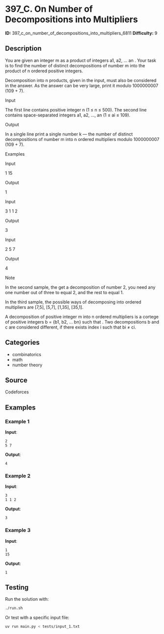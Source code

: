 # 397_C. On Number of Decompositions into Multipliers

**ID:** 397_c_on_number_of_decompositions_into_multipliers_6811
**Difficulty:** 9

## Description

You are given an integer m as a product of integers a1, a2, ... an <image>. Your task is to find the number of distinct decompositions of number m into the product of n ordered positive integers.

Decomposition into n products, given in the input, must also be considered in the answer. As the answer can be very large, print it modulo 1000000007 (109 + 7).

Input

The first line contains positive integer n (1 ≤ n ≤ 500). The second line contains space-separated integers a1, a2, ..., an (1 ≤ ai ≤ 109).

Output

In a single line print a single number k — the number of distinct decompositions of number m into n ordered multipliers modulo 1000000007 (109 + 7).

Examples

Input

1
15


Output

1


Input

3
1 1 2


Output

3


Input

2
5 7


Output

4

Note

In the second sample, the get a decomposition of number 2, you need any one number out of three to equal 2, and the rest to equal 1.

In the third sample, the possible ways of decomposing into ordered multipliers are [7,5], [5,7], [1,35], [35,1].

A decomposition of positive integer m into n ordered multipliers is a cortege of positive integers b = {b1, b2, ... bn} such that <image>. Two decompositions b and c are considered different, if there exists index i such that bi ≠ ci.

## Categories

- combinatorics
- math
- number theory

## Source

Codeforces

## Examples

### Example 1

**Input**:
```
2
5 7
```

**Output**:
```
4
```

### Example 2

**Input**:
```
3
1 1 2
```

**Output**:
```
3
```

### Example 3

**Input**:
```
1
15
```

**Output**:
```
1
```


## Testing

Run the solution with:

```bash
./run.sh
```

Or test with a specific input file:

```bash
uv run main.py < tests/input_1.txt
```
